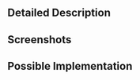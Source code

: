 <!--- Provide a general summary of the issue in the Title above -->

## Detailed Description
<!--- Provide a detailed description of the change or addition you are proposing -->

## Screenshots
<!-- Provide screenshots if it makes sense! Showing a bug, or an example of the change you want -->

## Possible Implementation
<!--- Not required, but suggest an idea for implementing addition or change -->
